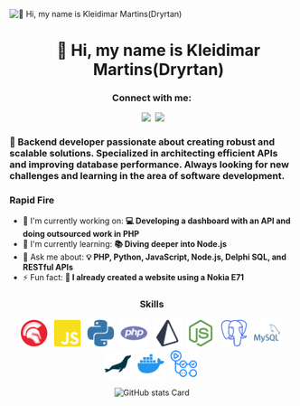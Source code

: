 ![👋 Hi, my name is Kleidimar Martins(Dryrtan)](https://i.ibb.co/LrJyF9g/github-header-image.png)

<div id="toc" align="center">
  <ul align="center" style="list-style: none">
    <summary>
      <h1>
        👋 Hi, my name is Kleidimar Martins(Dryrtan)
      </h1>
    </summary>
  </ul>
</div>

**<h3 align="center">Connect with me:</h3>**
<p align="center"><a href="https://github.com/dryrtan" target="_blank"><img src="https://img.shields.io/badge/GitHub-100000?style=for-the-badge&logo=github&logoColor=white" height="28" style="margin-right: 4px" alt=""></a> <a href="https://www.linkedin.com/in/kleidimar-martins-210b5b159" target="_blank"><img src="https://img.shields.io/badge/LinkedIn-0077B5?style=for-the-badge&logo=linkedin&logoColor=white" height="28" style="margin-right: 4px"></a> <a href="https://x.com/dryrtan" target="_blank"><img src="https://img.shields.io/badge/Twitter-000000?style=for-the-badge&logo=X&logoColor=white" height="28" style="margin-right: 4px"></a></p>

**<h3 align="left">🚀 Backend developer passionate about creating robust and scalable solutions.
Specialized in architecting efficient APIs and improving database performance.
Always looking for new challenges and learning in the area of ​​software development.</h3>**

**<h3 align="left">Rapid Fire</h3>**

- 💼 I'm currently working on: **💻 Developing a dashboard with an API and doing outsourced work in PHP**
- 🌱 I'm currently learning: **📚 Diving deeper into Node.js**
- 💬 Ask me about: **💡 PHP, Python, JavaScript, Node.js, Delphi SQL, and RESTful APIs**
- ⚡ Fun fact: **📱 I already created a website using a Nokia E71**

**<h3 align="center">Skills</h3>**

<p align="center">
<img src="./img/delphi-color.svg" height="47" alt="Delphi" style="background-color: white; border-radius: 5px; padding: 2px; margin-right: 4px">
<img src="./img/javascript-color.svg" height="47" alt="JavaScript" style="background-color: white; border-radius: 5px; padding: 2px; margin-right: 4px">
<img src="./img/python-color.svg" height="47" alt="Python" style="background-color: white; border-radius: 5px; padding: 2px; margin-right: 4px">
<img src="./img/php-color.svg" height="47" alt="PHP" style="background-color: white; border-radius: 5px; padding: 2px; margin-right: 4px">
<img src="./img/prisma-color.svg" height="47" alt="Prisma" style="background-color: white; border-radius: 5px; padding: 2px; margin-right: 4px">
<img src="./img/nodedotjs-color.svg" height="47" alt="Node.js" style="background-color: white; border-radius: 5px; padding: 2px; margin-right: 4px">
<img src="./img/postgresql-color.svg" height="47" alt="PostgreSQL" style="background-color: white; border-radius: 5px; padding: 2px; margin-right: 4px">
<img src="./img/mysql-color.svg" height="47" alt="MySQL" style="background-color: white; border-radius: 5px; padding: 2px; margin-right: 4px">
<img src="./img/mariadb-color.svg" height="47" alt="MariaDB" style="background-color: white; border-radius: 5px; padding: 2px; margin-right: 4px">
<img src="./img/docker-color.svg" height="47" alt="Docker" style="background-color: white; border-radius: 5px; padding: 2px; margin-right: 4px">
<img src="./img/githubactions-color.svg" height="47" alt="GitHub Actions" style="background-color: white; border-radius: 5px; padding: 2px; margin-right: 4px">
</p>

<p align="center">
  <img width="48%" src="https://github-readme-stats.vercel.app/api?username=dryrtan&theme=react&hide_title=false&hide_rank=false&show_icons=false&include_all_commits=false&count_private=true&line_height=23" alt="GitHub stats Card" />
</p>

